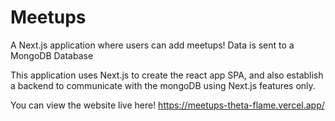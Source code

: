 # Meetups
A Next.js application where users can add meetups! Data is sent to a MongoDB Database

This application uses Next.js to create the react app SPA, and also establish a backend to communicate with the mongoDB using Next.js features only. 

You can view the website live here! https://meetups-theta-flame.vercel.app/
